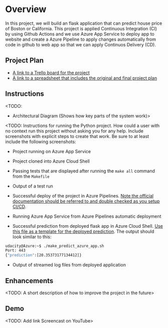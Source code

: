 # Overview

In this project, we will build an flask application that can predict house price of Boston or California. This project is applied Continuous Integration (CI) by using Github Actions and we use Azure App Service to deploy app to website and create a Azure Pipeline to apply changes automatically from code in github to web app so that we can apply Continuos Delivery (CD).

## Project Plan

* [A link to a Trello board for the project](https://trello.com/b/sachbUu9/p2-udacity)
* [A link to a spreadsheet that includes the original and final project plan](https://docs.google.com/spreadsheets/d/1VS6FavzHqJ2QgfqKAtlMbNunuqqQ5wceTRKVGWMbJgI/edit?usp=sharing)


## Instructions

<TODO:  
* Architectural Diagram (Shows how key parts of the system work)>

<TODO:  Instructions for running the Python project.  How could a user with no context run this project without asking you for any help.  Include screenshots with explicit steps to create that work. Be sure to at least include the following screenshots:

* Project running on Azure App Service

* Project cloned into Azure Cloud Shell

* Passing tests that are displayed after running the `make all` command from the `Makefile`

* Output of a test run

* Successful deploy of the project in Azure Pipelines.  [Note the official documentation should be referred to and double checked as you setup CI/CD](https://docs.microsoft.com/en-us/azure/devops/pipelines/ecosystems/python-webapp?view=azure-devops).

* Running Azure App Service from Azure Pipelines automatic deployment

* Successful prediction from deployed flask app in Azure Cloud Shell.  [Use this file as a template for the deployed prediction](https://github.com/udacity/nd082-Azure-Cloud-DevOps-Starter-Code/blob/master/C2-AgileDevelopmentwithAzure/project/starter_files/flask-sklearn/make_predict_azure_app.sh).
The output should look similar to this:

```bash
udacity@Azure:~$ ./make_predict_azure_app.sh
Port: 443
{"prediction":[20.35373177134412]}
```

* Output of streamed log files from deployed application

> 

## Enhancements

<TODO: A short description of how to improve the project in the future>

## Demo 

<TODO: Add link Screencast on YouTube>


